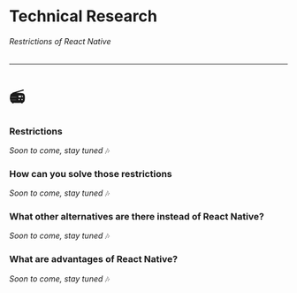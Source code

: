 # Technical Research
###### Restrictions of React Native
---
#  📻

### Restrictions
_Soon to come, stay tuned_ 🎶

### How can you solve those restrictions
_Soon to come, stay tuned_ 🎶

### What other alternatives are there instead of React Native?
_Soon to come, stay tuned_ 🎶

### What are advantages of React Native?
_Soon to come, stay tuned_ 🎶